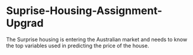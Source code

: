 # Suprise-Housing-Assignment-Upgrad
The Surprise housing is entering the Australian market and needs to know the top variables used in predicting the price of the house.
